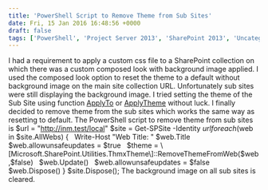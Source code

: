 ```yaml
---
title: 'PowerShell Script to Remove Theme from Sub Sites'
date: Fri, 15 Jan 2016 16:48:56 +0000
draft: false
tags: ['PowerShell', 'Project Server 2013', 'SharePoint 2013', 'Uncategorized']
---
```


I had a requirement to apply a custom css file to a SharePoint collection on which there was a custom composed look with background image applied. I used the composed look option to reset the theme to a default without background image on the main site collection URL. Unfortunately sub sites were still displaying the background image. I tried setting the theme of the Sub Site using function [ApplyTo](http://sharepoint.stackexchange.com/questions/78872/how-do-you-apply-a-theme-with-powershell-in-2013) or [ApplyTheme](https://msdn.microsoft.com/EN-US/library/jj251358(v=office.15).aspx) without luck. I finally decided to remove theme from the sub sites which works the same way as resetting to default. The PowerShell script to remove theme from sub sites is $url = "http://inm.test/local" $site = Get-SPSite -Identity $url foreach ($web in $site.AllWebs) {   Write-Host "Web Title: " $web.Title   $web.allowunsafeupdates = $true   $theme = \[Microsoft.SharePoint.Utilities.ThmxTheme\]::RemoveThemeFromWeb($web,$false)   $web.Update()   $web.allowunsafeupdates = $false   $web.Dispose() } $site.Dispose(); The background image on all sub sites is cleared.
